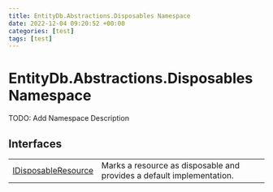 ```yaml
---
title: EntityDb.Abstractions.Disposables Namespace
date: 2022-12-04 09:20:52 +00:00
categories: [test]
tags: [test]
---
```


# EntityDb.Abstractions.Disposables Namespace

TODO: Add Namespace Description

## Interfaces
<table><tr><td><!--/posts/dotnet-entitydb-abstractions-disposables-idisposableresource--><a href='#'>IDisposableResource</a></td><td>
Marks a resource as disposable and provides a default implementation.
</td></tr></table>
